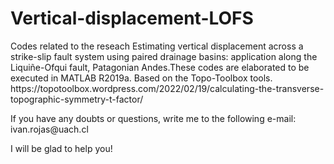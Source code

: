 # Vertical-displacement-LOFS
<p>Codes related to the reseach Estimating vertical displacement across a strike-slip fault system using paired drainage basins: application along the Liquiñe-Ofqui fault, Patagonian Andes.These codes are elaborated to be executed in MATLAB R2019a. Based on the Topo-Toolbox tools.
https://topotoolbox.wordpress.com/2022/02/19/calculating-the-transverse-topographic-symmetry-t-factor/</p>
<p>If you have any doubts or questions, write me to the following e-mail: ivan.rojas@uach.cl</p>
I will be glad to help you!
